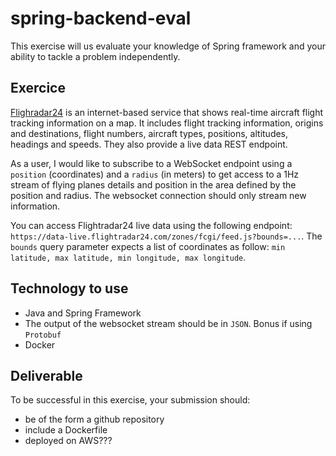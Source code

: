 # spring-backend-eval

This exercise will us evaluate your knowledge of Spring framework and your ability to tackle a problem independently.

## Exercice

[Flighradar24](https://www.flightradar24.com) is an internet-based service that shows real-time aircraft flight tracking information on a map. It includes flight tracking information, origins and destinations, flight numbers, aircraft types, positions, altitudes, headings and speeds. They also provide a live data REST endpoint.

As a user, I would like to subscribe to a WebSocket endpoint using a `position` (coordinates) and a `radius` (in meters) to get access to a 1Hz stream of flying planes details and position in the area defined by the position and radius. The websocket connection should only stream new information.

You can access Flightradar24 live data using the following endpoint: `https://data-live.flightradar24.com/zones/fcgi/feed.js?bounds=...`. The `bounds` query parameter expects a list of coordinates as follow: `min latitude, max latitude, min longitude, max longitude`.

## Technology to use

- Java and Spring Framework
- The output of the websocket stream should be in `JSON`. Bonus if using `Protobuf`
- Docker

## Deliverable

To be successful in this exercise, your submission should:
- be of the form a github repository
- include a Dockerfile 
- deployed on AWS???

